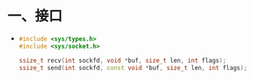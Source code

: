 # 一、接口

- ```c++
  #include <sys/types.h>
  #include <sys/socket.h>
  
  ssize_t recv(int sockfd, void *buf, size_t len, int flags);
  ssize_t send(int sockfd, const void *buf, size_t len, int flags);
  ```

  